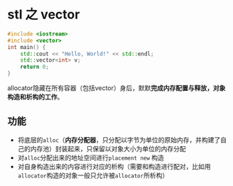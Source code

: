 # stl 之 vector

~~~c++
#include <iostream>
#include <vector>
int main() {
    std::cout << "Hello, World!" << std::endl;
    std::vector<int> v;
    return 0;
}	
~~~

allocator隐藏在所有容器（包括vector）身后，默默**完成内存配置与释放，对象构造和析构的工作**。

## 功能

- 将底层的`alloc`（**内存分配器**，只分配以字节为单位的原始内存，并构建了自己的内存池）封装起来，只保留以对象大小为单位的内存分配
- 对`alloc`分配出来的地址空间进行`placement new` 构造
- 对自身构造出来的内容进行对应的析构（需要和构造进行配对，比如用 `allocator`构造的对象一般只允许被`allocator`所析构）

